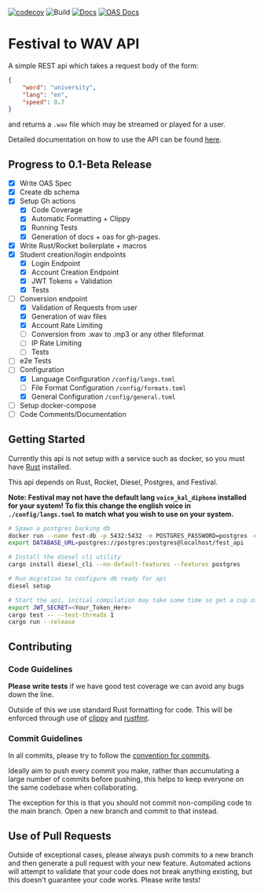 [![codecov](https://codecov.io/gh/JosiahBull/festival-api/branch/main/graph/badge.svg?token=ISOL8A7QVA)](https://codecov.io/gh/JosiahBull/festival-api)
![Build](https://github.com/JosiahBull/festival-api/actions/workflows/test.yml/badge.svg)
[![Docs](https://github.com/JosiahBull/festival-api/actions/workflows/docs.yml/badge.svg)](https://josiahbull.github.io/festival-api/festival_api/index.html)
[![OAS Docs](https://github.com/JosiahBull/festival-api/actions/workflows/redoc.yml/badge.svg)](https://josiahbull.github.io/festival-api/)
# Festival to WAV API
A simple REST api which takes a request body of the form:
```json
{
    "word": "university",
    "lang": "en",
    "speed": 0.7
}
```
and returns a `.wav` file which may be streamed or played for a user.

Detailed documentation on how to use the API can be found [here](https://josiahbull.github.io/festival-api/).

## Progress to 0.1-Beta Release
- [x] Write OAS Spec
- [x] Create db schema
- [x] Setup Gh actions
    - [x] Code Coverage
    - [x] Automatic Formatting + Clippy
    - [x] Running Tests
    - [x] Generation of docs + oas for gh-pages.
- [x] Write Rust/Rocket boilerplate + macros
- [x] Student creation/login endpoints 
    - [x] Login Endpoint
    - [x] Account Creation Endpoint
    - [x] JWT Tokens + Validation
    - [x] Tests 
- [ ] Conversion endpoint
    - [x] Validation of Requests from user
    - [x] Generation of wav files
    - [x] Account Rate Limiting
    - [ ] Conversion from .wav to .mp3 or any other fileformat
    - [ ] IP Rate Limiting
    - [ ] Tests
- [ ] e2e Tests
- [ ] Configuration
    - [x] Language Configuration `/config/langs.toml`
    - [ ] File Format Configuration `/config/formats.toml`
    - [x] General Configuration `/config/general.toml`
- [ ] Setup docker-compose
- [ ] Code Comments/Documentation

## Getting Started

Currently this api is not setup with a service such as docker, so you must have [Rust](https://www.rust-lang.org/tools/install) installed.

This api depends on Rust, Rocket, Diesel, Postgres, and Festival.

**Note: Festival may not have the default lang `voice_kal_diphone` installed for your system! To fix this change the english voice in `./config/langs.toml` to match what you wish to use on your system.**

```sh
# Spawn a postgres backing db
docker run --name fest-db -p 5432:5432 -e POSTGRES_PASSWORD=postgres -d postgres
export DATABASE_URL=postgres://postgres:postgres@localhost/fest_api

# Install the diesel cli utility
cargo install diesel_cli --no-default-features --features postgres

# Run migration to configure db ready for api
diesel setup

# Start the api, initial compilation may take some time so get a cup of tea
export JWT_SECRET=<Your_Token_Here>
cargo test -- --test-threads 1
cargo run --release
```

## Contributing

### Code Guidelines
**Please write tests** if we have good test coverage we can avoid any bugs down the line.


Outside of this we use standard Rust formatting for code. This will be enforced through use of [clippy](https://github.com/rust-lang/rust-clippy) and [rustfmt](https://github.com/rust-lang/rustfmt).

### Commit Guidelines
In all commits, please try to follow the [convention for commits](https://www.conventionalcommits.org/en/v1.0.0/#specification).

Ideally aim to push every commit you make, rather than accumulating a large number of commits before pushing, this helps to keep everyone on the same
codebase when collaborating. 

The exception for this is that you should not commit non-compiling code to the main branch. Open a new branch and 
commit to that instead.

## Use of Pull Requests
Outside of exceptional cases, please always push commits to a new branch and then generate a pull request with your new feature. Automated actions will attempt to validate that your code does not break anything existing, but this doesn't guarantee your code works. Please write tests!